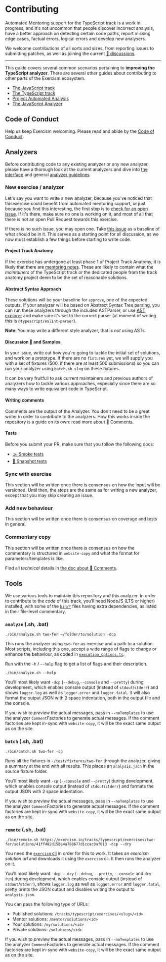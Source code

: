 # Contributing

Automated Mentoring support for the TypeScript track is a work in progress, and it's not uncommon that people discover incorrect analysis, have a better
approach on detecting certain code paths, report missing edge cases, factual errors, logical errors and develop new analysers.

We welcome contributions of all sorts and sizes, from reporting issues to submitting patches, as well as joining the current [💬 discussions][issue-discussion].

---

This guide covers several common scenarios pertaining to **improving the TypeScript analyzer**.
There are several other guides about contributing to other parts of the Exercism ecosystem.

- [The JavaScript track][contributing-javascript]
- [The TypeScript track][contributing-typescript]
- [Project Automated Analysis][contributing-automated-analysis]
- [The JavaScript Analyzer][contributing-javascript-analyzer]

## Code of Conduct

Help us keep Exercism welcoming.
Please read and abide by the [Code of Conduct][coc].

## Analyzers

Before contributing code to any existing analyzer or any new analyzer, please have a thorough look at the current analyzers and dive into [the interface][docs-interface] and general [analyzer guidelines][docs-guidelines].

### New exercise / analyzer

Let's say you want to write a new analyzer, because you've noticed that thisexercise could benefit from automated mentoring support, or just because you find this interesting, the first step is to [check for an open issue][issue-new-exercise].
If it's there, make sure no one is working on it, and most of all that there is not an open Pull Request towards this exercise.

If there is no such issue, you may open one.
Take [this issue][sample-resistor-color] as a baseline of what should be in it.
This serves as a starting point for all discussion, as we now must establish a few things before starting to write code.

#### Project Track Anatomy

If the exercise has undergone at least phase 1 of Project Track Anatomy, it is likely that there are [mentoring notes][mentor-notes].
These are likely to contain what the _maintainers_ of the TypeScript track _or_ the dedicated people from the track anatomy project deem to be the set of reasonable solutions.

#### Abstract Syntax Approach

These solutions will be your baseline for `approve`, one of the expected outputs.
If your analyzer will be based on Abstract Syntax Tree parsing, you can run these analyzers through the included ASTParser, or use [AST explorer][ast-explorer] and make sure it's set to the correct parser (at moment of writing this is `@typescript/eslint-parser`).

**Note**: You may write a different style analyzer, that is _not_ using ASTs.

#### Discussion 💬 and Samples

In your issue, write out how you're going to tackle the initial set of solutions, and work on a prototype.
If there are no `fixtures` yet, we will supply you with a set of fixtures (500, if there are at least 500 submissions) so you can run your analyzer using `batch.sh slug` on these fixtures.

It can be very fruitfull to ask current maintainers and previous authors of analyzers how to tackle various approaches, especially since there are so many ways to write equivalent code in TypeScript.

#### Writing comments

Comments are the output of the Analyzer. You don't need to be a great writer in order to contribute to the analyzers.
How this works inside the repository is a guide on its own: read more about [📝 Comments][docs-comments].

#### Tests

Before you submit your PR, make sure that you follow the following docs:

- [🌫 Smoke tests][docs-smoke-tests]
- [📸 Snapshot tests][docs-snapshot-tests]

### Sync with exercise

<!-- Explain that syncs in problem-descriptions need to be synced with the
     analyzers, establish the set of rules how to update, but wait until there
     is proper versioning and how that is given at runtime -->

This section will be written once there is consensus on how the input will be versioned.
Until then, the steps are the same as for writing a new analyzer, except that you may skip creating an issue.

### Add new behaviour

<!-- Adding new tests is mandatory -->

This section will be written once there is consensus on coverage and tests in general.

### Commentary copy

This section will be written once there is consensus on how the commentary is structured in `website-copy` and what the format for parameters/templates is like.

Find all _technical_ details in [the doc about 📝 Comments][docs-comments].

## Tools

We use various tools to maintain this repository and this analyzer.
In order to contribute to the _code_ of this track, you'll need NodeJS (LTS or higher) installed, with some of the [`bin/*`][file-bin] files having extra dependencies, as listed in their file-level commentary.

### `analyze` (.sh, .bat)

```shell
./bin/analyze.sh two-fer ~/folder/to/solution -dcp
```

This runs the analyzer using `two-fer` as exercise and a path to a solution.
Most scripts, including this one, accept a wide range of flags to change or enhance the behaviour, as coded in [`execution_options.ts`][file-execution-options].

Run with the `-h` / `--help` flag to get a list of flags and their description.

```shell
./bin/analyze.sh --help
```

You'll most likely want `-dcp` (`--debug`,`--console` and `--pretty`) during development, which enables console output (instead of `stdout`/`stderr`) and shows `logger.log` as well as `logger.error` and `logger.fatal`.
It will also format the output JSON with 2 space indentation, both in the output file and the console.

If you wish to _preview_ the actual messages, pass in `--noTemplates` to use the analyzer `Comment`Factories to generate actual messages.
If the comment factories are kept in-sync with `website-copy`, it will be the exact same output as on the site.

### `batch` (.sh, .bat)

```shell
./bin/batch.sh two-fer -cp
```

Runs all the fixtures in `~/test/fixtures/two-fer` through the analyzer, giving a summary at the end with all results.
This places an `analysis.json` in the source fixture folder.

You'll most likely want `-cp` (`--console` and `--pretty`) during development, which enables console output (instead of `stdout`/`stderr`) and formats the output JSON with 2 space indentation.

If you wish to _preview_ the actual messages, pass in `--noTemplates` to use the analyzer `Comment`Factories to generate actual messages.
If the comment factories are kept in-sync with `website-copy`, it will be the exact same output as on the site.

### `remote` (.sh, .bat)

```shell
./bin/remote.sh https://exercism.io/tracks/typescript/exercises/two-fer/solutions/41ff482d158e4a708677d1ccac0af013 -dcp --dry
```

You need the [`exercism` cli][cli] in order for this to work.
It takes an _exercism solution url_ and downloads it using the `exercism` cli.
It then runs the analyzer on it.

You'll most likely want `-dcp --dry` (`--debug`, `--pretty`, `--console` and `dry run`) during development, which enables console output (instead of `stdout`/`stderr`), shows `logger.log` as well as `logger.error` and `logger.fatal`, pretty prints the JSON output and disables writing the output to `analysis.json`.

You can pass the following type of URLs:

- Published solutions: `/tracks/typescript/exercises/<slug>/<id>`
- Mentor solutions: `/mentor/solutions/<id>`
- Your solutions: `/my/solutions/<id>`
- Private solutions: `/solutions/<id>`

If you wish to _preview_ the actual messages, pass in `--noTemplates` to use the analyzer `Comment`Factories to generate actual messages.
If the comment factories are kept in-sync with `website-copy`, it will be the exact same output as on the site.

[ast-explorer]: https://astexplorer.net/
[cli]: https://github.com/exercism/cli
[contributing-javascript]: https://github.com/exercism/javascript/blob/master/CONTRIBUTING.md
[contributing-typescript]: https://github.com/exercism/typescript/
[contributing-javascript-analyzer]: https://github.com/exercism/javascript-analyzer/blob/master/CONTRIBUTING.md
[contributing-automated-analysis]: https://github.com/exercism/automated-analysis/
[coc]: https://exercism.io/code-of-conduct
[docs-smoke-tests]: /docs/smoke-tests.md
[docs-snapshot-tests]: /docs/snapshot-tests.md
[docs-comments]: /docs/comments.md
[docs-interface]: https://github.com/exercism/automated-analysis/blob/master/docs/analyzers/interface.md
[docs-guidelines]: https://github.com/exercism/automated-analysis/blob/master/docs/analyzers/guidelines.md
[file-bin]: https://github.com/exercism/typescript-analyzer/tree/master/bin
[file-execution-options]: https://github.com/exercism/typescript-analyzer/blob/master/src/utils/execution_options.ts
[issue-discussion]: https://github.com/exercism/typescript-analyzer/issues?q=is%3Aopen+is%3Aissue+label%3A%22discussion%22%3Aspeech_balloon%3A
[issue-new-exercise]: https://github.com/exercism/typescript-analyzer/labels/new%20exercise%20%3Asparkles%3A
[mentor-notes]: https://github.com/exercism/website-copy/tree/master/tracks/typescript/exercises
[sample-resistor-color]: https://github.com/exercism/typescript-analyzer/issues/13
